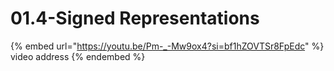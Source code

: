 # 01.4-Signed Representations

{% embed url="https://youtu.be/Pm-_-Mw9ox4?si=bf1hZOVTSr8FpEdc" %}
video address
{% endembed %}
